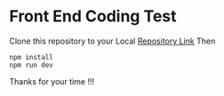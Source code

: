 # Front End Coding Test
Clone this repository to your Local
[Repository Link](https://github.com/kb-indrajith/NewRelic_Task)
Then

```
npm install
npm run dev
```
Thanks for your time !!!
